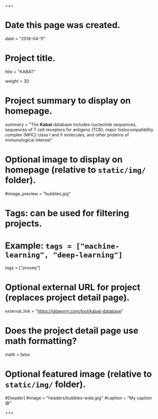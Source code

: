 +++
# Date this page was created.
date = "2018-04-11"

# Project title.
title = "KABAT"

weight = 30
# Project summary to display on homepage.
summary = "The **Kabat** database includes nucleotide sequences, sequences of T cell receptors for antigens (TCR), major histocompatibility complex (MHC) class I and II molecules, and other proteins of immunological interest"

# Optional image to display on homepage (relative to `static/img/` folder).
#image_preview = "bubbles.jpg"

# Tags: can be used for filtering projects.
# Example: `tags = ["machine-learning", "deep-learning"]`
tags = ["proseq"]

# Optional external URL for project (replaces project detail page).
external_link = "https://labworm.com/tool/kabat-database"

# Does the project detail page use math formatting?
math = false

# Optional featured image (relative to `static/img/` folder).
#[header]
#image = "headers/bubbles-wide.jpg"
#caption = "My caption :smile:"


+++
